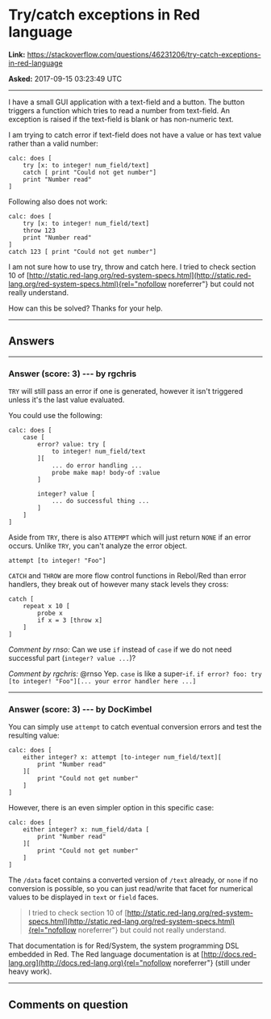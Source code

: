 # Try/catch exceptions in Red language

**Link:**
<https://stackoverflow.com/questions/46231206/try-catch-exceptions-in-red-language>

**Asked:** 2017-09-15 03:23:49 UTC

------------------------------------------------------------------------

I have a small GUI application with a text-field and a button. The
button triggers a function which tries to read a number from text-field.
An exception is raised if the text-field is blank or has non-numeric
text.

I am trying to catch error if text-field does not have a value or has
text value rather than a valid number:

    calc: does [
        try [x: to integer! num_field/text]
        catch [ print "Could not get number"]
        print "Number read"
    ]

Following also does not work:

    calc: does [
        try [x: to integer! num_field/text]
        throw 123
        print "Number read"
    ]
    catch 123 [ print "Could not get number"]

I am not sure how to use try, throw and catch here. I tried to check
section 10 of
[http://static.red-lang.org/red-system-specs.html](http://static.red-lang.org/red-system-specs.html){rel="nofollow noreferrer"}
but could not really understand.

How can this be solved? Thanks for your help.

------------------------------------------------------------------------

## Answers

------------------------------------------------------------------------

### Answer (score: 3) --- by rgchris

`TRY` will still pass an error if one is generated, however it isn\'t
triggered unless it\'s the last value evaluated.

You could use the following:

    calc: does [
        case [
            error? value: try [
                to integer! num_field/text
            ][
                ... do error handling ...
                probe make map! body-of :value
            ]

            integer? value [
                ... do successful thing ...
            ]
        ]
    ]

Aside from `TRY`, there is also `ATTEMPT` which will just return `NONE`
if an error occurs. Unlike `TRY`, you can\'t analyze the error object.

    attempt [to integer! "Foo"]

`CATCH` and `THROW` are more flow control functions in Rebol/Red than
error handlers, they break out of however many stack levels they cross:

    catch [
        repeat x 10 [
            probe x
            if x = 3 [throw x]
        ]
    ]

*Comment by rnso:* Can we use `if` instead of `case` if we do not need
successful part (`integer? value ...`)?

*Comment by rgchris:* \@rnso Yep. `case` is like a super-`if`.
`if error? foo: try [to integer! "Foo"][... your error handler here ...]`

------------------------------------------------------------------------

### Answer (score: 3) --- by DocKimbel

You can simply use `attempt` to catch eventual conversion errors and
test the resulting value:

    calc: does [
        either integer? x: attempt [to-integer num_field/text][
            print "Number read"
        ][
            print "Could not get number"
        ]
    ]

However, there is an even simpler option in this specific case:

    calc: does [
        either integer? x: num_field/data [
            print "Number read"
        ][
            print "Could not get number"
        ]
    ]

The `/data` facet contains a converted version of `/text` already, or
`none` if no conversion is possible, so you can just read/write that
facet for numerical values to be displayed in `text` or `field` faces.

> I tried to check section 10 of
> [http://static.red-lang.org/red-system-specs.html](http://static.red-lang.org/red-system-specs.html){rel="nofollow noreferrer"}
> but could not really understand.

That documentation is for Red/System, the system programming DSL
embedded in Red. The Red language documentation is at
[http://docs.red-lang.org](http://docs.red-lang.org){rel="nofollow noreferrer"}
(still under heavy work).

------------------------------------------------------------------------

## Comments on question
